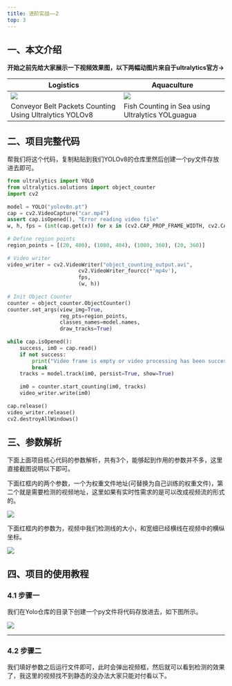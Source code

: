```yaml
---
title: 进阶实战——2
top: 3
---
```




## 一、本文介绍 

**开始之前先给大家展示一下视频效果图，以下两幅动图片来自于ultralytics官方->**

| Logistics | Aquaculture |
| --- | --- |
| ![](https://i-blog.csdnimg.cn/blog_migrate/a10172615c2b7d721987d85de5193282.gif) | ![](https://i-blog.csdnimg.cn/blog_migrate/4a36e0faa5a9751a29419930b4112672.gif) |
| Conveyor Belt Packets Counting Using Ultralytics YOLOv8 | Fish Counting in Sea using Ultralytics YOLguagua |



## 二、项目完整代码

帮我们将这个代码，复制粘贴到我们YOLOv8的仓库里然后创建一个py文件存放进去即可。

```python
from ultralytics import YOLO
from ultralytics.solutions import object_counter
import cv2
 
model = YOLO("yolov8n.pt")
cap = cv2.VideoCapture("car.mp4")
assert cap.isOpened(), "Error reading video file"
w, h, fps = (int(cap.get(x)) for x in (cv2.CAP_PROP_FRAME_WIDTH, cv2.CAP_PROP_FRAME_HEIGHT, cv2.CAP_PROP_FPS))
 
# Define region points
region_points = [(20, 400), (1080, 404), (1080, 360), (20, 360)]
 
# Video writer
video_writer = cv2.VideoWriter("object_counting_output.avi",
                       cv2.VideoWriter_fourcc(*'mp4v'),
                       fps,
                       (w, h))
 
# Init Object Counter
counter = object_counter.ObjectCounter()
counter.set_args(view_img=True,
                 reg_pts=region_points,
                 classes_names=model.names,
                 draw_tracks=True)
 
while cap.isOpened():
    success, im0 = cap.read()
    if not success:
        print("Video frame is empty or video processing has been successfully completed.")
        break
    tracks = model.track(im0, persist=True, show=True)
 
    im0 = counter.start_counting(im0, tracks)
    video_writer.write(im0)
 
cap.release()
video_writer.release()
cv2.destroyAllWindows()
```

## 三、参数解析 

下面上面项目核心代码的参数解析，共有3个，能够起到作用的参数并不多，这里直接截图说明以下即可。

下面红框内的两个参数，一个为权重文件地址(可替换为自己训练的权重文件)，第二个就是需要检测的视频地址，这里如果有实时性需求的是可以改成视频流的形式的。 

![](https://i-blog.csdnimg.cn/blog_migrate/e69d0d05ae3dc9556f45ade9d6b5a1fe.png)

下面红框内的参数为，视频中我们检测线的大小，和宽细已经横线在视频中的横纵坐标。 

![](https://i-blog.csdnimg.cn/blog_migrate/edd1a157285ef23dd37c45bc7dc85767.png)

## 四、项目的使用教程

### 4.1 步骤一

我们在Yolo仓库的目录下创建一个py文件将代码存放进去，如下图所示。

![](https://i-blog.csdnimg.cn/blog_migrate/6a171f8e6db1517dde1611e1a6694b76.png)

* * *

### 4.2 步骤二

我们填好参数之后运行文件即可，此时会弹出视频框，然后就可以看到检测的效果了，我这里的视频找不到静态的没办法大家只能对付看以下。
